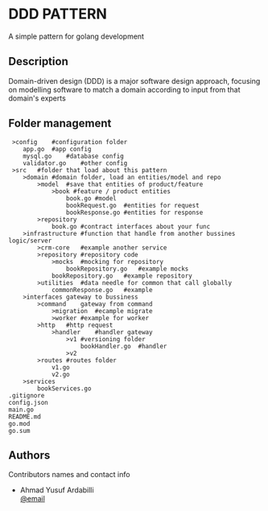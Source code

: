 # DDD PATTERN

A simple pattern for golang development

## Description

Domain-driven design (DDD) is a major software design approach, focusing on modelling software to match a domain according to input from that domain's experts

## Folder management

```
 >config    #configuration folder
    app.go  #app config
    mysql.go    #database config
    validator.go    #other config
 >src   #folder that load about this pattern
    >domain #domain folder, load an entities/model and repo
        >model  #save that entities of product/feature
            >book #feature / product entities
                book.go #model
                bookRequest.go  #entities for request
                bookResponse.go #entities for response
        >repository
            book.go #contract interfaces about your func
    >infrastructure #function that handle from another bussines logic/server
        >crm-core   #example another service
        >repository #repository code
            >mocks  #mocking for repository
                bookRepository.go   #example mocks
            bookRepository.go   #example repository
        >utilities  #data needle for common that call globally
            commonResponse.go   #example
    >interfaces gateway to bussiness
        >command    gateway from command
            >migration  #ecample migrate
            >worker #example for worker
        >http   #http request
            >handler    #handler gateway
                >v1 #versioning folder
                    bookHandler.go  #handler 
                >v2
        >routes #routes folder
            v1.go
            v2.go
    >services
        bookServices.go
.gitignore
config.json
main.go
README.md
go.mod
go.sum        
```

## Authors

Contributors names and contact info

- Ahmad Yusuf Ardabilli  
[@email](billya749@gmail.com)
